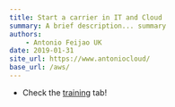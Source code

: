 ```yaml
---
title: Start a carrier in IT and Cloud
summary: A brief description... summary
authors:
    - Antonio Feijao UK
date: 2019-01-31
site_url: https://www.antoniocloud/
base_url: /aws/
---
```


* Check the [training](/training/) tab!
